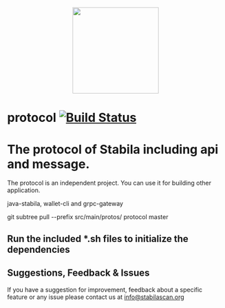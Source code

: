 <h1 align="center">
  <img align="center" src="https://raw.githubusercontent.com/stabilaprotocol/wiki/master/images/Logo_Stabila_WhiteMetal.png" width="200"/>
</h1>

# protocol [![Build Status](https://travis-ci.org/stabilaprotocol/protocol.svg?branch=master)](https://travis-ci.org/stabilaprotocol/protocol)


# The protocol of Stabila including api and message.

The protocol is an independent project. You can use it for building other application. 

java-stabila, wallet-cli and grpc-gateway

git subtree pull --prefix src/main/protos/ protocol master

## Run the included *.sh files to initialize the dependencies

## Suggestions, Feedback & Issues
If you have a suggestion for improvement, feedback about a specific feature or any issue please contact us at info@stabilascan.org
